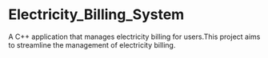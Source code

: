 # Electricity_Billing_System
 A C++ application that manages electricity billing for users.This project aims to streamline the management of electricity billing.
